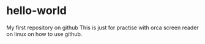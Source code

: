 # hello-world
My first repository on github
  This is just for practise with orca screen reader on linux on how to use github.
